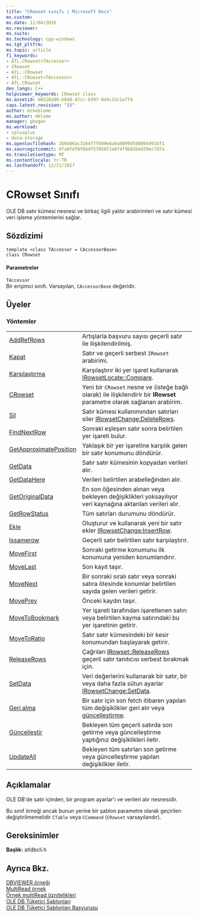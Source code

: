 ```yaml
---
title: "CRowset sınıfı | Microsoft Docs"
ms.custom: 
ms.date: 11/04/2016
ms.reviewer: 
ms.suite: 
ms.technology: cpp-windows
ms.tgt_pltfrm: 
ms.topic: article
f1_keywords:
- ATL.CRowset<TAccessor>
- CRowset
- ATL::CRowset
- ATL::CRowset<TAccessor>
- ATL.CRowset
dev_langs: C++
helpviewer_keywords: CRowset class
ms.assetid: b0228a90-b8dd-47cc-b397-8d4c15c1e7f4
caps.latest.revision: "15"
author: mikeblome
ms.author: mblome
manager: ghogen
ms.workload:
- cplusplus
- data-storage
ms.openlocfilehash: 3b0d46ac3164f7f609e8a8a8099d500d04d91bf1
ms.sourcegitcommit: 8fa8fdf0fbb4f57950f1e8f4f9b81b4d39ec7d7a
ms.translationtype: MT
ms.contentlocale: tr-TR
ms.lasthandoff: 12/21/2017
---
```

# <a name="crowset-class"></a>CRowset Sınıfı
OLE DB satır kümesi nesnesi ve birkaç ilgili yalıtır arabirimleri ve satır kümesi veri işleme yöntemlerini sağlar.  
  
## <a name="syntax"></a>Sözdizimi  
  
```  
template <class TAccessor = CAccessorBase>  
class CRowset  
```  
  
#### <a name="parameters"></a>Parametreler  
 `TAccessor`  
 Bir erişimci sınıfı. Varsayılan, `CAccessorBase` değeridir.  
  
## <a name="members"></a>Üyeler  
  
### <a name="methods"></a>Yöntemler  
  
|||  
|-|-|  
|[AddRefRows](../../data/oledb/crowset-addrefrows.md)|Artışlarla başvuru sayısı geçerli satır ile ilişkilendirilmiş.|  
|[Kapat](../../data/oledb/crowset-close.md)|Satır ve geçerli serbest `IRowset` arabirimi.|  
|[Karşılaştırma](../../data/oledb/crowset-compare.md)|Karşılaştırır iki yer işaret kullanarak [IRowsetLocate::Compare](https://msdn.microsoft.com/en-us/library/ms709539.aspx).|  
|[CRowset](../../data/oledb/crowset-crowset.md)|Yeni bir `CRowset` nesne ve (isteğe bağlı olarak) ile ilişkilendirir bir **IRowset** parametre olarak sağlanan arabirim.|  
|[Sil](../../data/oledb/crowset-delete.md)|Satır kümesi kullanımından satırları siler [IRowsetChange:DeleteRows](https://msdn.microsoft.com/en-us/library/ms724362.aspx).|  
|[FindNextRow](../../data/oledb/crowset-findnextrow.md)|Sonraki eşleşen satır sonra belirtilen yer işareti bulur.|  
|[GetApproximatePosition](../../data/oledb/crowset-getapproximateposition.md)|Yaklaşık bir yer işaretine karşılık gelen bir satır konumunu döndürür.|  
|[GetData](../../data/oledb/crowset-getdata.md)|Satır satır kümesinin kopyadan verileri alır.|  
|[GetDataHere](../../data/oledb/crowset-getdatahere.md)|Verileri belirtilen arabelleğinden alır.|  
|[GetOriginalData](../../data/oledb/crowset-getoriginaldata.md)|En son öğesinden alınan veya bekleyen değişiklikleri yoksayılıyor veri kaynağına aktarılan verileri alır.|  
|[GetRowStatus](../../data/oledb/crowset-getrowstatus.md)|Tüm satırları durumunu döndürür.|  
|[Ekle](../../data/oledb/crowset-insert.md)|Oluşturur ve kullanarak yeni bir satır ekler [IRowsetChange:InsertRow](https://msdn.microsoft.com/en-us/library/ms716921.aspx).|  
|[Issamerow](../../data/oledb/crowset-issamerow.md)|Geçerli satır belirtilen satır karşılaştırır.|  
|[MoveFirst](../../data/oledb/crowset-movefirst.md)|Sonraki getirme konumunu ilk konumuna yeniden konumlandırır.|  
|[MoveLast](../../data/oledb/crowset-movelast.md)|Son kayıt taşır.|  
|[MoveNext](../../data/oledb/crowset-movenext.md)|Bir sonraki sıralı satır veya sonraki satıra ötesinde konumlar belirtilen sayıda gelen verileri getirir.|  
|[MovePrev](../../data/oledb/crowset-moveprev.md)|Önceki kaydın taşır.|  
|[MoveToBookmark](../../data/oledb/crowset-movetobookmark.md)|Yer işareti tarafından işaretlenen satırı veya belirtilen kayma satırındaki bu yer işaretinin getirir.|  
|[MoveToRatio](../../data/oledb/crowset-movetoratio.md)|Satır satır kümesindeki bir kesir konumundan başlayarak getirir.|  
|[ReleaseRows](../../data/oledb/crowset-releaserows.md)|Çağrıları [IRowset::ReleaseRows](https://msdn.microsoft.com/en-us/library/ms719771.aspx) geçerli satır tanıtıcısı serbest bırakmak için.|  
|[SetData](../../data/oledb/crowset-setdata.md)|Veri değerlerini kullanarak bir satır, bir veya daha fazla sütun ayarlar [IRowsetChange:SetData](https://msdn.microsoft.com/en-us/library/ms721232.aspx).|  
|[Geri alma](../../data/oledb/crowset-undo.md)|Bir satır için son fetch itibaren yapılan tüm değişiklikler geri alır veya [güncelleştirme](../../data/oledb/crowset-update.md).|  
|[Güncelleştir](../../data/oledb/crowset-update.md)|Bekleyen tüm geçerli satırda son getirme veya güncelleştirme yaptığınız değişiklikleri iletir.|  
|[UpdateAll](../../data/oledb/crowset-updateall.md)|Bekleyen tüm satırları son getirme veya güncelleştirme yapılan değişiklikler iletir.|  
  
## <a name="remarks"></a>Açıklamalar  
 OLE DB'de satır içinden, bir program ayarlar'ı ve verileri alır nesnesidir.  
  
 Bu sınıf örneği ancak bunun yerine bir şablon parametre olarak geçirilen değiştirilmemelidir `CTable` veya `CCommand` (`CRowset` varsayılandır).  
  
## <a name="requirements"></a>Gereksinimler  
 **Başlık:** atldbcli.h  
  
## <a name="see-also"></a>Ayrıca Bkz.  
 [DBVIEWER örneği](../../visual-cpp-samples.md)   
 [MultiRead örnek](../../visual-cpp-samples.md)   
 [Örnek multiRead öznitelikleri](../../visual-cpp-samples.md)   
 [OLE DB Tüketici Şablonları](../../data/oledb/ole-db-consumer-templates-cpp.md)   
 [OLE DB Tüketici Şablonları Başvurusu](../../data/oledb/ole-db-consumer-templates-reference.md)